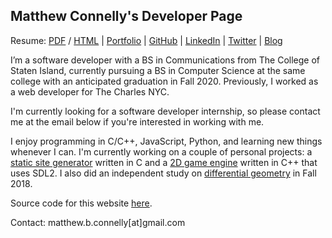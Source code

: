 ## Matthew Connelly's Developer Page


Resume: [PDF](storage/resume-2019.pdf) / [HTML](storage/resume-2019.html) | [Portfolio](portfolio) | [GitHub](https://github.com/mattConn/) | [LinkedIn](https://www.linkedin.com/in/matconn/) | [Twitter](https://twitter.com/matterialDesign) | [Blog](https://dev.to/mattconn)


I’m a software developer with a BS in Communications from The College of Staten Island, currently pursuing a BS in Computer Science at the same college with an anticipated graduation in Fall 2020. Previously, I worked as a web developer for The Charles NYC.

I'm currently looking for a software developer internship, so please contact me at the email below if you're interested in working with me.

I enjoy programming in C/C++, JavaScript, Python, and learning new things whenever I can. I'm currently working on a couple of personal projects: a <a href="https://github.com/mattConn/cssg">static site generator</a> written in C and a <a href="https://github.com/mattConn/sdl-game">2D game engine</a> written in C++ that uses SDL2. I also did an independent study on <a href="https://github.com/mattConn/differential-geometry-exercises">differential geometry</a> in Fall 2018.


Source code for this website <a href="https://github.com/mattConn/mattconn.github.io">here</a>.

Contact: matthew.b.connelly[at]gmail.com
